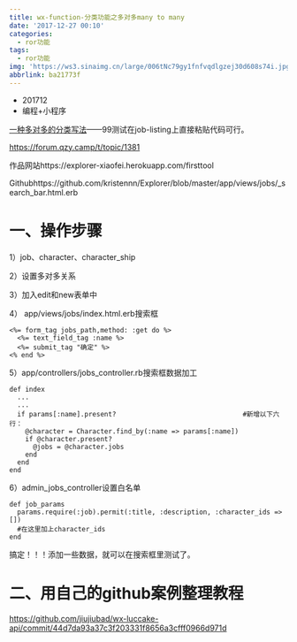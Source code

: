 ```yaml
---
title: wx-function-分类功能之多对多many to many
date: '2017-12-27 00:10'
categories:
  - ror功能
tags:
  - ror功能
img: 'https://ws3.sinaimg.cn/large/006tNc79gy1fnfvqdlgzej30d608s74i.jpg'
abbrlink: ba21773f
---
```


* 201712
* 编程+小程序



[一种多对多的分类写法](http://superlei-blog.logdown.com/posts/1744668-a-many-to-many-classification-lines)——99测试在job-listing上直接粘贴代码可行。

https://forum.qzy.camp/t/topic/1381

作品网站https://explorer-xiaofei.herokuapp.com/firsttool

Githubhttps://github.com/kristennn/Explorer/blob/master/app/views/jobs/_search_bar.html.erb

# 一、操作步骤

1）job、character、character_ship

2）设置多对多关系

3）加入edit和new表单中

4） app/views/jobs/index.html.erb搜索框

```
<%= form_tag jobs_path,method: :get do %>
  <%= text_field_tag :name %>
  <%= submit_tag "确定" %>
<% end %>
```

5）app/controllers/jobs_controller.rb搜索框数据加工

```
def index 
  ...
  ...
  if params[:name].present?                                #新增以下六行：
    @character = Character.find_by(:name => params[:name])
    if @character.present?
      @jobs = @character.jobs
    end 
  end 
end 

```

6）admin_jobs_controller设置白名单

```
def job_params
  params.require(:job).permit(:title, :description, :character_ids => [])      
  #在这里加上character_ids
end 
```

搞定！！！添加一些数据，就可以在搜索框里测试了。



# 二、用自己的github案例整理教程

https://github.com/jiujiubad/wx-luccake-api/commit/44d7da93a37c3f203331f8656a3cfff0966d971d